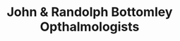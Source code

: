 ---
title: "John & Randolph Bottomley Opthalmologists"
url: /halifax/john-and-randolph-bottomley-opthalmologists/
shop: optician
---